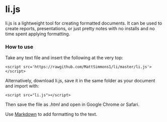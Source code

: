 # li.js

li.js is a lightweight tool for creating formatted documents. It can be used to create reports, presentations, or just pretty notes with no installs and no time spent applying formatting.

### How to use

Take any text file and insert the following at the very top:

	<script src='https://rawgithub.com/MattSimmons1/li/master/li.js'></script>

Alternatively, download li.js, save it in the same folder as your document and import with:

	<script src="li.js"></script>

Then save the file as _.html_ and open in Google Chrome or Safari.

Use [Markdown](https://github.com/adam-p/markdown-here/wiki/Markdown-Cheatsheet) to add formatting to the text.